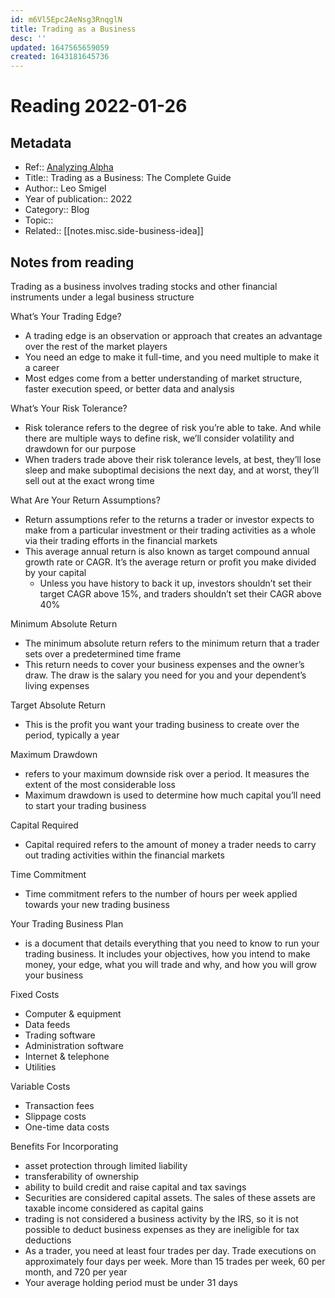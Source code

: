 ```yaml
---
id: m6Vl5Epc2AeNsg3RnqglN
title: Trading as a Business
desc: ''
updated: 1647565659059
created: 1643181645736
---
```

# Reading 2022-01-26

## Metadata

- Ref:: [Analyzing Alpha](https://analyzingalpha.com/trading-business)
- Title:: Trading as a Business: The Complete Guide
- Author:: Leo Smigel
- Year of publication:: 2022
- Category:: Blog
- Topic::
- Related:: [[notes.misc.side-business-idea]]

## Notes from reading

Trading as a business involves trading stocks and other financial instruments under a legal business structure

What’s Your Trading Edge?  
- A trading edge is an observation or approach that creates an advantage over the rest of the market players
- You need an edge to make it full-time, and you need multiple to make it a career
- Most edges come from a better understanding of market structure, faster execution speed, or better data and analysis

What’s Your Risk Tolerance?
- Risk tolerance refers to the degree of risk you’re able to take. And while there are multiple ways to define risk, we’ll consider volatility and drawdown for our purpose
- When traders trade above their risk tolerance levels, at best, they’ll lose sleep and make suboptimal decisions the next day, and at worst, they’ll sell out at the exact wrong time

What Are Your Return Assumptions?
- Return assumptions refer to the returns a trader or investor expects to make from a particular investment or their trading activities as a whole via their trading efforts in the financial markets
- This average annual return is also known as target compound annual growth rate or CAGR. It’s the average return or profit you make divided by your capital
  - Unless you have history to back it up, investors shouldn’t set their target CAGR above 15%, and traders shouldn’t set their CAGR above 40%

Minimum Absolute Return
- The minimum absolute return refers to the minimum return that a trader sets over a predetermined time frame
- This return needs to cover your business expenses and the owner’s draw. The draw is the salary you need for you and your dependent’s living expenses

Target Absolute Return
- This is the profit you want your trading business to create over the period, typically a year

Maximum Drawdown
- refers to your maximum downside risk over a period. It measures the extent of the most considerable loss
- Maximum drawdown is used to determine how much capital you’ll need to start your trading business

Capital Required
- Capital required refers to the amount of money a trader needs to carry out trading activities within the financial markets

Time Commitment
- Time commitment refers to the number of hours per week applied towards your new trading business

Your Trading Business Plan
- is a document that details everything that you need to know to run your trading business. It includes your objectives, how you intend to make money, your edge, what you will trade and why, and how you will grow your business

Fixed Costs
- Computer & equipment
- Data feeds
- Trading software
- Administration software
- Internet & telephone
- Utilities

Variable Costs
- Transaction fees
- Slippage costs
- One-time data costs

Benefits For Incorporating
- asset protection through limited liability
- transferability of ownership
- ability to build credit and raise capital and tax savings
- Securities are considered capital assets. The sales of these assets are taxable income considered as capital gains
- trading is not considered a business activity by the IRS, so it is not possible to deduct business expenses as they are ineligible for tax deductions
- As a trader, you need at least four trades per day. Trade executions on approximately four days per week. More than 15 trades per week, 60 per month, and 720 per year
- Your average holding period must be under 31 days
